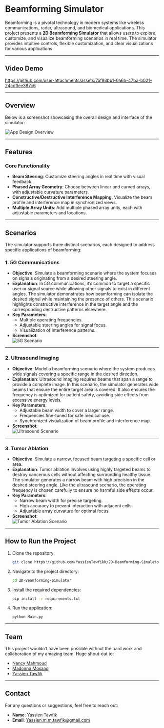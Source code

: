 # **Beamforming Simulator**

Beamforming is a pivotal technology in modern systems like wireless communications, radar, ultrasound, and biomedical applications. This project presents a **2D Beamforming Simulator** that allows users to explore, customize, and visualize beamforming scenarios in real time. The simulator provides intuitive controls, flexible customization, and clear visualizations for various applications.

---

## **Video Demo**

https://github.com/user-attachments/assets/7af93bb1-0a6b-47ba-b021-24cd3ee387c6

---

## **Overview**

Below is a screenshot showcasing the overall design and interface of the simulator:

![App Design Overview](https://github.com/user-attachments/assets/7ed47a00-2fa8-46cd-a634-4b6f1c3925ce)

---

## **Features**

### **Core Functionality**
- **Beam Steering**: Customize steering angles in real time with visual feedback.  
- **Phased Array Geometry**: Choose between linear and curved arrays, with adjustable curvature parameters.  
- **Constructive/Destructive Interference Mapping**: Visualize the beam profile and interference map in synchronized views.  
- **Multiple Array Units**: Add multiple phased array units, each with adjustable parameters and locations.  

---

## **Scenarios**

The simulator supports three distinct scenarios, each designed to address specific applications of beamforming:

### **1. 5G Communications**
- **Objective**: Simulate a beamforming scenario where the system focuses on signals originating from a desired steering angle.  
- **Explanation**: In 5G communications, it’s common to target a specific user or signal source while allowing other signals to exist in different angles. The simulator demonstrates how beamforming can isolate the desired signal while maintaining the presence of others. This scenario highlights constructive interference in the target angle and the corresponding destructive patterns elsewhere.  
- **Key Parameters**:
  - Multiple operating frequencies.
  - Adjustable steering angles for signal focus.
  - Visualization of interference patterns.
- **Screenshot**:  
  ![5G Scenario](https://github.com/user-attachments/assets/a2815d1b-5e8a-4c9e-a761-32c3c8f5c06e)

---

### **2. Ultrasound Imaging**
- **Objective**: Model a beamforming scenario where the system produces wide signals covering a specific range in the desired direction.  
- **Explanation**: Ultrasound imaging requires beams that span a range to provide a complete image. In this scenario, the simulator generates wide beams that ensure the entire target area is covered. It also ensures the frequency is optimized for patient safety, avoiding side effects from excessive energy levels.  
- **Key Parameters**:
  - Adjustable beam width to cover a larger range.
  - Frequencies fine-tuned for safe medical use.
  - Synchronized visualization of beam profile and interference map.
- **Screenshot**:  
  ![Ultrasound Scenario](https://github.com/user-attachments/assets/2b36186f-24cc-48aa-b9de-fcfd35ba97e2)

---

### **3. Tumor Ablation**
- **Objective**: Simulate a narrow, focused beam targeting a specific cell or area.  
- **Explanation**: Tumor ablation involves using highly targeted beams to destroy cancerous cells without affecting surrounding healthy tissue. The simulator generates a narrow beam with high precision in the desired steering angle. Like the ultrasound scenario, the operating frequency is chosen carefully to ensure no harmful side effects occur.  
- **Key Parameters**:
  - Narrow beam width for precise targeting.
  - High accuracy to prevent interaction with adjacent cells.
  - Adjustable array curvature for optimal focus.
- **Screenshot**:  
  ![Tumor Ablation Scenario](https://github.com/user-attachments/assets/f3d72381-126e-4902-8aad-f0908179693e)

---

## **How to Run the Project**

1. Clone the repository:
   ```bash
   git clone https://github.com/YassienTawfikk/2D-Beamforming-Simulator.git
   ```
2. Navigate to the project directory:
   ```bash
   cd 2D-Beamforming-Simulator
   ```
3. Install the required dependencies:
   ```bash
   pip install -r requirements.txt
   ```
4. Run the application:
   ```bash
   python Main.py
   ```

---

## **Team**

This project wouldn’t have been possible without the hard work and collaboration of my amazing team. Huge shout-out to:

- [Nancy Mahmoud](https://github.com/nancymahmoud1)  
- [Madonna Mosaad](https://github.com/madonna-mosaad)  
- [Yassien Tawfik](https://github.com/YassienTawfikk)

---

## **Contact**

For any questions or suggestions, feel free to reach out:

- **Name**: Yassien Tawfik  
- **Email**: [Yassien.m.m.tawfik@gmail.com](mailto:Yassien.m.m.tawfik@gmail.com)
